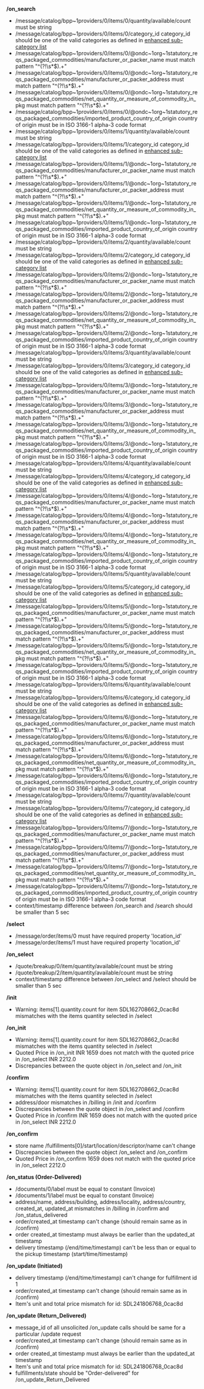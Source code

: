 **/on_search**
- /message/catalog/bpp~1providers/0/items/0/quantity/available/count must be string
- /message/catalog/bpp~1providers/0/items/0/category_id category_id should be one of the valid categories as defined in [enhanced sub-category list](https://docs.google.com/spreadsheets/d/1ayRbp-WmXwwbzp7z1MgRO0NuKZM1AQk4GGZ8SE4NTnw/edit#gid=0)
- /message/catalog/bpp~1providers/0/items/0/@ondc~1org~1statutory_reqs_packaged_commodities/manufacturer_or_packer_name must match pattern "^(?!\s*$).+"
- /message/catalog/bpp~1providers/0/items/0/@ondc~1org~1statutory_reqs_packaged_commodities/manufacturer_or_packer_address must match pattern "^(?!\s*$).+"
- /message/catalog/bpp~1providers/0/items/0/@ondc~1org~1statutory_reqs_packaged_commodities/net_quantity_or_measure_of_commodity_in_pkg must match pattern "^(?!\s*$).+"
- /message/catalog/bpp~1providers/0/items/0/@ondc~1org~1statutory_reqs_packaged_commodities/imported_product_country_of_origin country of origin must be in ISO 3166-1 alpha-3 code format
- /message/catalog/bpp~1providers/0/items/1/quantity/available/count must be string
- /message/catalog/bpp~1providers/0/items/1/category_id category_id should be one of the valid categories as defined in [enhanced sub-category list](https://docs.google.com/spreadsheets/d/1ayRbp-WmXwwbzp7z1MgRO0NuKZM1AQk4GGZ8SE4NTnw/edit#gid=0)
- /message/catalog/bpp~1providers/0/items/1/@ondc~1org~1statutory_reqs_packaged_commodities/manufacturer_or_packer_name must match pattern "^(?!\s*$).+"
- /message/catalog/bpp~1providers/0/items/1/@ondc~1org~1statutory_reqs_packaged_commodities/manufacturer_or_packer_address must match pattern "^(?!\s*$).+"
- /message/catalog/bpp~1providers/0/items/1/@ondc~1org~1statutory_reqs_packaged_commodities/net_quantity_or_measure_of_commodity_in_pkg must match pattern "^(?!\s*$).+"
- /message/catalog/bpp~1providers/0/items/1/@ondc~1org~1statutory_reqs_packaged_commodities/imported_product_country_of_origin country of origin must be in ISO 3166-1 alpha-3 code format
- /message/catalog/bpp~1providers/0/items/2/quantity/available/count must be string
- /message/catalog/bpp~1providers/0/items/2/category_id category_id should be one of the valid categories as defined in [enhanced sub-category list](https://docs.google.com/spreadsheets/d/1ayRbp-WmXwwbzp7z1MgRO0NuKZM1AQk4GGZ8SE4NTnw/edit#gid=0)
- /message/catalog/bpp~1providers/0/items/2/@ondc~1org~1statutory_reqs_packaged_commodities/manufacturer_or_packer_name must match pattern "^(?!\s*$).+"
- /message/catalog/bpp~1providers/0/items/2/@ondc~1org~1statutory_reqs_packaged_commodities/manufacturer_or_packer_address must match pattern "^(?!\s*$).+"
- /message/catalog/bpp~1providers/0/items/2/@ondc~1org~1statutory_reqs_packaged_commodities/net_quantity_or_measure_of_commodity_in_pkg must match pattern "^(?!\s*$).+"
- /message/catalog/bpp~1providers/0/items/2/@ondc~1org~1statutory_reqs_packaged_commodities/imported_product_country_of_origin country of origin must be in ISO 3166-1 alpha-3 code format
- /message/catalog/bpp~1providers/0/items/3/quantity/available/count must be string
- /message/catalog/bpp~1providers/0/items/3/category_id category_id should be one of the valid categories as defined in [enhanced sub-category list](https://docs.google.com/spreadsheets/d/1ayRbp-WmXwwbzp7z1MgRO0NuKZM1AQk4GGZ8SE4NTnw/edit#gid=0)
- /message/catalog/bpp~1providers/0/items/3/@ondc~1org~1statutory_reqs_packaged_commodities/manufacturer_or_packer_name must match pattern "^(?!\s*$).+"
- /message/catalog/bpp~1providers/0/items/3/@ondc~1org~1statutory_reqs_packaged_commodities/manufacturer_or_packer_address must match pattern "^(?!\s*$).+"
- /message/catalog/bpp~1providers/0/items/3/@ondc~1org~1statutory_reqs_packaged_commodities/net_quantity_or_measure_of_commodity_in_pkg must match pattern "^(?!\s*$).+"
- /message/catalog/bpp~1providers/0/items/3/@ondc~1org~1statutory_reqs_packaged_commodities/imported_product_country_of_origin country of origin must be in ISO 3166-1 alpha-3 code format
- /message/catalog/bpp~1providers/0/items/4/quantity/available/count must be string
- /message/catalog/bpp~1providers/0/items/4/category_id category_id should be one of the valid categories as defined in [enhanced sub-category list](https://docs.google.com/spreadsheets/d/1ayRbp-WmXwwbzp7z1MgRO0NuKZM1AQk4GGZ8SE4NTnw/edit#gid=0)
- /message/catalog/bpp~1providers/0/items/4/@ondc~1org~1statutory_reqs_packaged_commodities/manufacturer_or_packer_name must match pattern "^(?!\s*$).+"
- /message/catalog/bpp~1providers/0/items/4/@ondc~1org~1statutory_reqs_packaged_commodities/manufacturer_or_packer_address must match pattern "^(?!\s*$).+"
- /message/catalog/bpp~1providers/0/items/4/@ondc~1org~1statutory_reqs_packaged_commodities/net_quantity_or_measure_of_commodity_in_pkg must match pattern "^(?!\s*$).+"
- /message/catalog/bpp~1providers/0/items/4/@ondc~1org~1statutory_reqs_packaged_commodities/imported_product_country_of_origin country of origin must be in ISO 3166-1 alpha-3 code format
- /message/catalog/bpp~1providers/0/items/5/quantity/available/count must be string
- /message/catalog/bpp~1providers/0/items/5/category_id category_id should be one of the valid categories as defined in [enhanced sub-category list](https://docs.google.com/spreadsheets/d/1ayRbp-WmXwwbzp7z1MgRO0NuKZM1AQk4GGZ8SE4NTnw/edit#gid=0)
- /message/catalog/bpp~1providers/0/items/5/@ondc~1org~1statutory_reqs_packaged_commodities/manufacturer_or_packer_name must match pattern "^(?!\s*$).+"
- /message/catalog/bpp~1providers/0/items/5/@ondc~1org~1statutory_reqs_packaged_commodities/manufacturer_or_packer_address must match pattern "^(?!\s*$).+"
- /message/catalog/bpp~1providers/0/items/5/@ondc~1org~1statutory_reqs_packaged_commodities/net_quantity_or_measure_of_commodity_in_pkg must match pattern "^(?!\s*$).+"
- /message/catalog/bpp~1providers/0/items/5/@ondc~1org~1statutory_reqs_packaged_commodities/imported_product_country_of_origin country of origin must be in ISO 3166-1 alpha-3 code format
- /message/catalog/bpp~1providers/0/items/6/quantity/available/count must be string
- /message/catalog/bpp~1providers/0/items/6/category_id category_id should be one of the valid categories as defined in [enhanced sub-category list](https://docs.google.com/spreadsheets/d/1ayRbp-WmXwwbzp7z1MgRO0NuKZM1AQk4GGZ8SE4NTnw/edit#gid=0)
- /message/catalog/bpp~1providers/0/items/6/@ondc~1org~1statutory_reqs_packaged_commodities/manufacturer_or_packer_name must match pattern "^(?!\s*$).+"
- /message/catalog/bpp~1providers/0/items/6/@ondc~1org~1statutory_reqs_packaged_commodities/manufacturer_or_packer_address must match pattern "^(?!\s*$).+"
- /message/catalog/bpp~1providers/0/items/6/@ondc~1org~1statutory_reqs_packaged_commodities/net_quantity_or_measure_of_commodity_in_pkg must match pattern "^(?!\s*$).+"
- /message/catalog/bpp~1providers/0/items/6/@ondc~1org~1statutory_reqs_packaged_commodities/imported_product_country_of_origin country of origin must be in ISO 3166-1 alpha-3 code format
- /message/catalog/bpp~1providers/0/items/7/quantity/available/count must be string
- /message/catalog/bpp~1providers/0/items/7/category_id category_id should be one of the valid categories as defined in [enhanced sub-category list](https://docs.google.com/spreadsheets/d/1ayRbp-WmXwwbzp7z1MgRO0NuKZM1AQk4GGZ8SE4NTnw/edit#gid=0)
- /message/catalog/bpp~1providers/0/items/7/@ondc~1org~1statutory_reqs_packaged_commodities/manufacturer_or_packer_name must match pattern "^(?!\s*$).+"
- /message/catalog/bpp~1providers/0/items/7/@ondc~1org~1statutory_reqs_packaged_commodities/manufacturer_or_packer_address must match pattern "^(?!\s*$).+"
- /message/catalog/bpp~1providers/0/items/7/@ondc~1org~1statutory_reqs_packaged_commodities/net_quantity_or_measure_of_commodity_in_pkg must match pattern "^(?!\s*$).+"
- /message/catalog/bpp~1providers/0/items/7/@ondc~1org~1statutory_reqs_packaged_commodities/imported_product_country_of_origin country of origin must be in ISO 3166-1 alpha-3 code format
- context/timestamp difference between /on_search and /search should be smaller than 5 sec

**/select**
- /message/order/items/0 must have required property 'location_id'
- /message/order/items/1 must have required property 'location_id'

**/on_select**
- /quote/breakup/0/item/quantity/available/count must be string
- /quote/breakup/2/item/quantity/available/count must be string
- context/timestamp difference between /on_select and /select should be smaller than 5 sec

**/init**
- Warning: items[1].quantity.count for item SDL162708662_0cac8d mismatches with the items quantity selected in /select

**/on_init**
- Warning: items[1].quantity.count for item SDL162708662_0cac8d mismatches with the items quantity selected in /select
- Quoted Price in /on_init INR 1659 does not match with the quoted price in /on_select INR 2212.0
- Discrepancies between the quote object in /on_select and /on_init

**/confirm**
- Warning: items[1].quantity.count for item SDL162708662_0cac8d mismatches with the items quantity selected in /select
- address/door mismatches in /billing in /init and /confirm
- Discrepancies between the quote object in /on_select and /confirm
- Quoted Price in /confirm INR 1659 does not match with the quoted price in /on_select INR 2212.0

**/on_confirm**
- store name  /fulfillments[0]/start/location/descriptor/name can't change
- Discrepancies between the quote object /on_select and /on_confirm
- Quoted Price in /on_confirm 1659 does not match with the quoted price in /on_select 2212.0

**/on_status (Order-Delivered)**
- /documents/0/label must be equal to constant (Invoice)
- /documents/1/label must be equal to constant (Invoice)
- address/name, address/building, address/locality, address/country, created_at, updated_at mismatches in /billing in /confirm and /on_status_delivered
- order/created_at timestamp can't change (should remain same as in /confirm)
- order created_at timestamp must always be earlier than the updated_at timestamp
- delivery timestamp (/end/time/timestamp) can't be less than or equal to the pickup timestamp (start/time/timestamp)

**/on_update (Initiated)**
- delivery timestamp (/end/time/timestamp) can't change for fulfillment id 1
- order/created_at timestamp can't change (should remain same as in /confirm)
- Item's unit and total price mismatch for id: SDL241806768_0cac8d

**/on_update (Return_Delivered)**
- message_id of all unsolicited /on_update calls should be same for a particular /update request
- order/created_at timestamp can't change (should remain same as in /confirm)
- order created_at timestamp must always be earlier than the updated_at timestamp
- Item's unit and total price mismatch for id: SDL241806768_0cac8d
- fulfillments/state should be "Order-delivered" for /on_update_Return_Delivered

